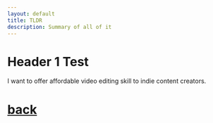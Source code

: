 ```yaml
---
layout: default
title: TLDR
description: Summary of all of it
---
```



# Header 1 Test

I want to offer affordable video editing skill to indie content creators.

# [**back**](./)